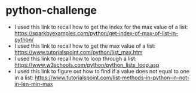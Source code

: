 # python-challenge
- I used this link to recall how to get the index for the max value of a list: https://sparkbyexamples.com/python/get-index-of-max-of-list-in-python/
- I used this link to recall how to get the max value of a list: https://www.tutorialspoint.com/python/list_max.htm
- I used this link to recall how to loop through a list: https://www.w3schools.com/python/python_lists_loop.asp
- I used this link to figure out how to find if a value does not equal to one in a list: https://www.tutorialspoint.com/list-methods-in-python-in-not-in-len-min-max
